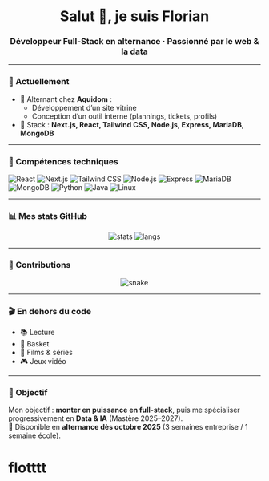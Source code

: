 <h1 align="center">Salut 👋, je suis Florian</h1>
<h3 align="center">Développeur Full-Stack en alternance · Passionné par le web & la data</h3>

---

### 🧭 Actuellement
- 🚀 Alternant chez **Aquidom** :
    - Développement d’un site vitrine
    - Conception d’un outil interne (plannings, tickets, profils)
- 🔨 Stack : **Next.js, React, Tailwind CSS, Node.js, Express, MariaDB, MongoDB**

---

### 🔧 Compétences techniques
![React](https://img.shields.io/badge/-React-61DAFB?logo=react&logoColor=white&style=flat)
![Next.js](https://img.shields.io/badge/-Next.js-000000?logo=nextdotjs&logoColor=white&style=flat)
![Tailwind CSS](https://img.shields.io/badge/-TailwindCSS-38B2AC?logo=tailwindcss&logoColor=white&style=flat)
![Node.js](https://img.shields.io/badge/-Node.js-339933?logo=nodedotjs&logoColor=white&style=flat)
![Express](https://img.shields.io/badge/-Express-000000?logo=express&logoColor=white&style=flat)
![MariaDB](https://img.shields.io/badge/-MariaDB-003545?logo=mariadb&logoColor=white&style=flat)
![MongoDB](https://img.shields.io/badge/-MongoDB-47A248?logo=mongodb&logoColor=white&style=flat)
![Python](https://img.shields.io/badge/-Python-3776AB?logo=python&logoColor=white&style=flat)
![Java](https://img.shields.io/badge/-Java-007396?logo=java&logoColor=white&style=flat)
![Linux](https://img.shields.io/badge/-Linux-FCC624?logo=linux&logoColor=black&style=flat)

---

### 📊 Mes stats GitHub
<p align="center">
  <img src="https://github-readme-stats.vercel.app/api?username=tonpseudo&show_icons=true&theme=tokyonight" alt="stats" />
  <img src="https://github-readme-stats.vercel.app/api/top-langs/?username=tonpseudo&layout=compact&theme=tokyonight" alt="langs" />
</p>

---

### 🐍 Contributions
<p align="center">
  <img src="https://github.com/tonpseudo/tonpseudo/blob/output/github-contribution-grid-snake.svg" alt="snake"/>
</p>

---

### 🎬 En dehors du code
- 📚 Lecture
- 🏀 Basket
- 🎥 Films & séries
- 🎮 Jeux vidéo

---

### 🎯 Objectif
Mon objectif : **monter en puissance en full-stack**, puis me spécialiser progressivement en **Data & IA** (Mastère 2025–2027).  
📌 Disponible en **alternance dès octobre 2025** (3 semaines entreprise / 1 semaine école).
# flotttt
